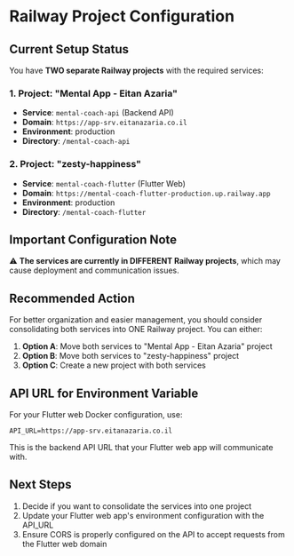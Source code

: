 # Railway Project Configuration

## Current Setup Status

You have **TWO separate Railway projects** with the required services:

### 1. Project: "Mental App - Eitan Azaria"
- **Service**: `mental-coach-api` (Backend API)
- **Domain**: `https://app-srv.eitanazaria.co.il`
- **Environment**: production
- **Directory**: `/mental-coach-api`

### 2. Project: "zesty-happiness"
- **Service**: `mental-coach-flutter` (Flutter Web)
- **Domain**: `https://mental-coach-flutter-production.up.railway.app`
- **Environment**: production
- **Directory**: `/mental-coach-flutter`

## Important Configuration Note

⚠️ **The services are currently in DIFFERENT Railway projects**, which may cause deployment and communication issues. 

## Recommended Action

For better organization and easier management, you should consider consolidating both services into ONE Railway project. You can either:

1. **Option A**: Move both services to "Mental App - Eitan Azaria" project
2. **Option B**: Move both services to "zesty-happiness" project
3. **Option C**: Create a new project with both services

## API URL for Environment Variable

For your Flutter web Docker configuration, use:
```
API_URL=https://app-srv.eitanazaria.co.il
```

This is the backend API URL that your Flutter web app will communicate with.

## Next Steps

1. Decide if you want to consolidate the services into one project
2. Update your Flutter web app's environment configuration with the API_URL
3. Ensure CORS is properly configured on the API to accept requests from the Flutter web domain
